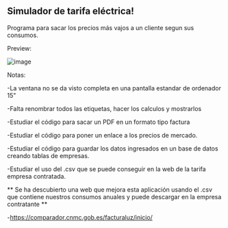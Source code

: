 
Simulador de tarifa eléctrica!
---
Programa para sacar los precios más vajos a un cliente segun sus consumos.


Preview:

![image](https://user-images.githubusercontent.com/25538565/157791449-c8b43e52-4701-4aca-a238-91b400868f6e.png)


Notas:

-La ventana no se da visto completa en una pantalla estandar de ordenador 15"

-Falta renombrar todos las etiquetas, hacer los calculos y mostrarlos

-Estudiar el código para sacar un PDF en un formato tipo factura

-Estudiar el código para poner un enlace a los precios de mercado.

-Estudiar el código para guardar los datos ingresados en un base de datos creando tablas de empresas.

-Estudiar el uso del .csv que se puede conseguir en la web de la tarifa empresa contratada.

** Se ha descubierto una web que mejora esta aplicación usando el .csv que contiene nuestros consumos anuales y puede descargar en la empresa contratante **

-https://comparador.cnmc.gob.es/facturaluz/inicio/


